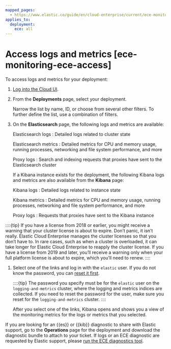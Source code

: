 ```yaml
---
mapped_pages:
  - https://www.elastic.co/guide/en/cloud-enterprise/current/ece-monitoring-ece-access.html
applies_to:
  deployment:
    ece: all
---
```


# Access logs and metrics [ece-monitoring-ece-access]

To access logs and metrics for your deployment:

1. [Log into the Cloud UI](../../deploy/cloud-enterprise/log-into-cloud-ui.md).
2. From the **Deployments** page, select your deployment.

    Narrow the list by name, ID, or choose from several other filters. To further define the list, use a combination of filters.

3. On the **Elasticsearch** page, the following logs and metrics are available:

    Elasticsearch logs
    :   Detailed logs related to cluster state

    Elasticsearch metrics
    :   Detailed metrics for CPU and memory usage, running processes, networking and file system performance, and more

    Proxy logs
    :   Search and indexing requests that proxies have sent to the Elasticsearch cluster

    If a Kibana instance exists for the deployment, the following Kibana logs and metrics are also available from the **Kibana** page:

    Kibana logs
    :   Detailed logs related to instance state

    Kibana metrics
    :   Detailed metrics for CPU and memory usage, running processes, networking and file system performance, and more

    Proxy logs
    :   Requests that proxies have sent to the Kibana instance


::::{tip} 
If you have a license from 2018 or earlier, you might receive a warning that your cluster license is about to expire. Don’t panic, it isn’t really. Elastic Cloud Enterprise manages the cluster licenses so that you don’t have to. In rare cases, such as when a cluster is overloaded, it can take longer for Elastic Cloud Enterprise to reapply the cluster license. If you have a license from 2019 and later, you’ll receive a warning only when your full platform license is about to expire, which you’ll need to renew.
::::


1. Select one of the links and log in with the `elastic` user. If you do not know the password, you can [reset it first](../../users-roles/cluster-or-deployment-auth/built-in-users.md).

    ::::{tip} 
    The password you specify must be for the `elastic` user on the `logging-and-metrics` cluster, where the logging and metrics indices are collected. If you need to reset the password for the user, make sure you reset for the `logging-and-metrics` cluster.
    ::::


    After you select one of the links, Kibana opens and shows you a view of the monitoring metrics for the logs or metrics that you selected.


If you are looking for an {{es}} or {{kib}} diagnostic to share with Elastic support, go to the **Operations** page for the deployment and download the diagnostic bundle to attach to your ticket. If logs or an ECE diagnostic are requested by Elastic support, please [run the ECE diagnostics tool](../../../troubleshoot/deployments/cloud-enterprise/run-ece-diagnostics-tool.md).

